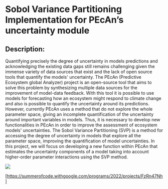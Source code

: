 # Sobol Variance Partitioning Implementation for PEcAn’s uncertainty module

## Description:

Quantifying precisely the degree of uncertainty in models predictions and acknowledging the existing data gaps still remains challenging given the immense variety of data sources that exist and the lack of open source tools that quantify the models' uncertainty. The PEcAn (Predictive Ecosystem global Analyzer) project is an open-source tool that aims to solve this problem by synthesizing multiple data sources for the improvement of model-data feedback. With this tool it is possible to use models for forecasting how an ecosystem might respond to climate change and also is possible to quantify the uncertainty around its predictions. However, currently PEcAn uses a method that do not explore the whole parameter space, giving an incomplete quantification of the uncertainty around important variables in models. Thus, it is necessary to develop new functionalities in PEcAn in order to improve the assessment of ecosystem models' uncertainties. The Sobol Variance Partitioning (SVP) is a method for accessing the degree of uncertainty in models that explore all the parameter space, improving the quantification of model uncertainties. In this project, we will focus on developing a new function within PEcAn that estimates the uncertainty components of a model taking into account higher-order parameter interactions using the SVP method.

![](https://www.google.com/search?q=google+summer+of+code&sxsrf=ALiCzsZ-JZw8WGY6WS8wyac7hMFaYa69gw:1657142399723&source=lnms&tbm=isch&sa=X&ved=2ahUKEwjJms_AmOX4AhUvD1kFHcMyDfIQ_AUoA3oECAIQBQ&biw=2085&bih=1047&dpr=0.9#imgrc=lttKwrVWWAIwTM)

[https://summerofcode.withgoogle.com/programs/2022/projects/FzRn47Nh]
